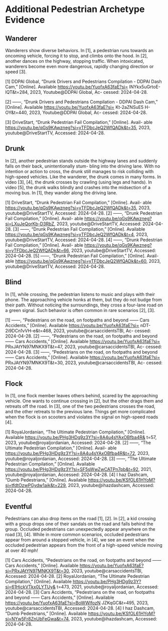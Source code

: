 # Additional Pedestrian Archetype Evidence

## Wanderer
Wanderers show diverse behaviors. In [1], a pedestrian runs towards an oncoming vehicle, forcing it to stop, and climbs onto the hood. In [2], another dances on the highway, stopping traffic. When intoxicated, wanderers become even more dangerous, rapidly changing direction or speed [3].

[1] DDPAI Global, “Drunk Drivers and Pedestrians Compilation - DDPAI
Dash Cam,” [Online]. Available https://youtu.be/YuofxA63faE?si=
INYkx5uGrtoE-lQT&t=284, 2023, Youtube@DDPAI Global, Ac-
cessed: 2024-04-28.

[2] ——, “Drunk Drivers and Pedestrians Compilation - DDPAI
Dash Cam,” [Online]. Available https://youtu.be/YuofxA63faE?si=
Kt-2aZNSuE5 H-OY&t=440, 2023, Youtube@DDPAI Global, Ac-
cessed: 2024-04-28.

[3] DriveStart, “Drunk Pedestrian Fail Compilation,” [Online]. Avail-
able https://youtu.be/qGs9KAwzneg?si=yTFDbcJeQ2WfQADk&t=35,
2023, youtube@DriveStartTV, Accessed: 2024-04-28.

## Drunk

In [2], another pedestrian stands outside the highway lanes and suddenly falls on their back, unintentionally stum- bling into the driving lane. With no intention or action to cross, the drunk still manages to risk colliding with high-speed vehicles. Like the wanderer, the drunk comes in many forms. In video [3], [4], the drunk crosses by crawling (using legs and hands). In video [5], the drunk walks blindly and crashes into the midsection of a moving bus. In [1], they wander along the driving lane.

[1] DriveStart, “Drunk Pedestrian Fail Compilation,” [Online]. Avail-
able https://youtu.be/qGs9KAwzneg?si=yTFDbcJeQ2WfQADk&t=35,
2023, youtube@DriveStartTV, Accessed: 2024-04-28.
[2] ——, “Drunk Pedestrian Fail Compilation,” [Online]. Avail-
able https://youtu.be/qGs9KAwzneg?si=LXuJeQorKb-D3RbZ, 2023,
youtube@DriveStartTV, Accessed: 2024-04-28.
[3] ——, “Drunk Pedestrian Fail Compilation,” [Online]. Available
https://youtu.be/qGs9KAwzneg?si=yTFDbcJeQ2WfQADk&t=4, 2023,
youtube@DriveStartTV, Accessed: 2024-04-28.
[4] ——, “Drunk Pedestrian Fail Compilation,” [Online]. Avail-
able https://youtu.be/qGs9KAwzneg?si=yTFDbcJeQ2WfQADk&t=66,
2023, youtube@DriveStartTV, Accessed: 2024-04-28.
[5] ——, “Drunk Pedestrian Fail Compilation,” [Online]. Avail-
able https://youtu.be/qGs9KAwzneg?si=yTFDbcJeQ2WfQADk&t=60,
2023, youtube@DriveStartTV, Accessed: 2024-04-28.

## Blind
In [1], while crossing, the pedestrian listens to music and plays with their phone. The approaching vehicle honks at them, but they do not budge from their path. Without noticing the surroundings, they cross a four-lane road on a green signal. Such behavior is often common in rare scenarios [2], [3].

[1] ——, “Pedestrians on the road, on footpaths and beyond ——
Cars Accidents,” [Online]. Available https://youtu.be/YuofxA63faE?si=
nDT-2i9DCn1vVH-e&t=468, 2023, youtube@carsaccidentsTBl, Ac-
cessed: 2024-04-28.
[2] ——, “Pedestrians on the road, on footpaths and beyond ——
Cars Accidents,” [Online]. Available https://youtu.be/YuofxA63faE?si=
PRxJAtYN97MNKX9T&t=47, 2023, youtube@carsaccidentsTBl, Ac-
cessed: 2024-04-28.
[3] ——, “Pedestrians on the road, on footpaths and beyond ——
Cars Accidents,” [Online]. Available https://youtu.be/YuofxA63faE?si=
PRxJAtYN97MNKX9T&t=30, 2023, youtube@carsaccidentsTBl, Ac-
cessed: 2024-04-28.

## Flock
In [1], one flock member leaves others behind, scared by the approaching vehicle. One wants to continue crossing in [2], but the other drags them and retreats off the road. In [3], one of the two pedestrians crosses the road, and the other retreats to the previous lane. Things get more complicated when the flock is on scooters and violates the signal on high-speed roads [4].

[1] RoyalJordanian, “The Ultimate Pedestrian Compilation,” [Online].
Available https://youtu.be/PHg3HDg9z3Y?si=8A4u4sYAxOBfba4R&
t=57, 2023, youtube@royaljordanian, Accessed: 2024-04-28.
[2] ——, “The Ultimate Pedestrian Compilation,” [Online]. Avail-
able https://youtu.be/PHg3HDg9z3Y?si=8A4u4sYAxOBfba4R&t=72,
2023, youtube@royaljordanian, Accessed: 2024-04-28.
[3] ——, “The Ultimate Pedestrian Compilation,” [Online]. Available
https://youtu.be/PHg3HDg9z3Y?si=SF5sWwZwCATPn7pb&t=92,
2021, youtube@royaljordanian, Accessed: 2024-04-28.
[4] I haz Dashcam, “Dumb Pedestrians,” [Online]. Available
https://youtu.be/KSfOL61HYoM?si=tfdtOzwPGydw1aik&t=229,
2023, youtube@ihazdashcam, Accessed: 2024-04-28.

## Eventful
Pedestrians can also drop items on the road [1], [2]. In [2], a kid crossing with a group drops one of their sandals on the road and falls behind the group. Occluded pedestrians can unexpectedly appear anywhere on the road [3], [4]. While in more common scenarios, occluded pedestrians appear from around a stopped vehicle, in [4], we see an event when the occluded pedestrian appears from the front of a high-speed vehicle moving at over 40 mph!

[1] Cars Accidents, “Pedestrians on the road, on footpaths
and beyond —— Cars Accidents,” [Online]. Available
https://youtu.be/YuofxA63faE?si=PRxJAtYN97MNKX9T&t=30,
2023, youtube@carsaccidentsTBl, Accessed: 2024-04-28.
[2] RoyalJordanian, “The Ultimate Pedestrian Compilation,” [Online].
Available https://youtu.be/PHg3HDg9z3Y?si=61HickVTkx0LYTUy&
t=473, 2021, youtube@royaljordanian, Accessed: 2024-04-28.
[3] Cars Accidents, “Pedestrians on the road, on footpaths
and beyond —— Cars Accidents,” [Online]. Available
https://youtu.be/YuofxA63faE?si=BoWWlfozN JZKqGC&t=495,
2023, youtube@carsaccidentsTBl, Accessed: 2024-04-28.
[4] I haz Dashcam, “Dumb Pedestrians,” [Online]. Available
https://youtu.be/KSfOL61HYoM?si=NYw5Fr8ZnUbFeGwa&t=74,
2023, youtube@ihazdashcam, Accessed: 2024-04-28.